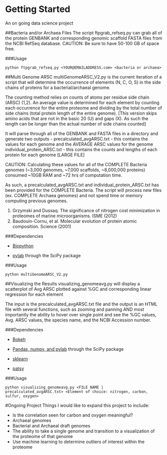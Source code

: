 Getting Started
===============

An on going data science project

##Bacteria and/or Archaea Files
The script ftpgrab_refseq.py can grab all of the protein GENBANK and corresponding genomic scaffold FASTA files from the NCBI RefSeq database. CAUTION: Be sure to have 50-100 GB of space free.

###Usage
```
python ftpgrab_refseq.py <YOUR@EMAILADDRESS.com> <bacteria or archaea>
```

##Multi Genome ARSC
multiGenomeARSC_V2.py is the current iteration of a script that will determine the occurrence of elements (N, C, O, S) in the side chains of proteins for a bacterial/archaeal genome.

The counting method relies on counts of atoms per residue side chain (ARSC) (1,2). An average value is determined for each element by counting each occurrence for the entire proteome and dividing by the total number of side chains (total protein length of the entire genome). [This version skips amino acids that are not in the basic 20 (U) and gaps (X). As such the length can be longer than the actual number of side chains counted]

It will parse through all of the GENBANK and FASTA files in a directory and generate two outputs - 
precalculated_avgARSC.txt - this contains the values for each genome and the AVERAGE ARSC values for the genome
individual_protein_ARSC.txt - this contains the counts and lengths of each protein for each genome [LARGE FILE]

CAUTION: Calculating these values for all of the COMPLETE Bacteria genomes (~3,000 genomes, ~7,000 scaffolds, ~8,000,000 proteins) consumed ~10GB RAM and ~72 hrs of computation time.

As such, a precalculated_avgARSC.txt and individual_protein_ARSC.txt has been provided for the COMPLETE Bacteria. The script will process new files (ex. COMPLETE Archaea genomes) and not spend time or memory computing previous genomes.

1. Grzymski and Dussaq. The significance of nitrogen cost minimization in proteomes of marine microorganisms. ISME (2012)
2. Baudouin-Cornu, et al. Molecular evolution of protein atomic composition. Science (2001)

###Dependencies

* [Biopython](http://biopython.org/wiki/Download)

* [pylab](http://www.scipy.org/install.html) through the SciPy package

###Usage
```
python multiGenomeARSC_V2.py
```

##Visualizing the Results
visualizing_genomeavg.py will display a scatterplot of Avg ARSC plotted against %GC and corresponding linear regression for each element

The input is the precalculated_avgARSC.txt file and the output is an HTML file with several functions, such as zooming and panning AND most importantly the ability to hover over single point and see the %GC values, Avg. ARSC values, the species name, and the NCBI Accession number.

###Dependencies

* [Bokeh](http://bokeh.pydata.org/docs/installation.html)

* [Pandas, numpy, and pylab](http://www.scipy.org/install.html) through the SciPy package

* [sklearn](http://scikit-learn.org/stable/install.html)

* [patsy](https://patsy.readthedocs.org/en/latest/overview.html#installation)

###Usage
```
python visualizing_genomeavg.py <FILE NAME | precalculated_avgARSC.txt> <Element of choice: nitrogen, carbon, sulfur, oxygen>
```

#Ongoing Project
Things I would like to expand this project to include:
* Is the correlation seen for carbon and oxygen meaningful?
* Archaeal genomes
* Bacterial and Archaeal draft genomes
* The ability to take a single genome and transition to a visualization of the proteome of that genome
* Use machine learning to determine outliers of interest within the proteome
